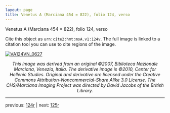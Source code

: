 ```yaml
---
layout: page
title: Venetus A (Marciana 454 = 822), folio 124, verso
---
```


Venetus A (Marciana 454 = 822), folio 124, verso

Cite this object as `urn:cite2:hmt:msA.v1:124v`.  The full image is linked to a citation tool you can use to cite regions of the image.

[![VA124VN_0627](http://www.homermultitext.org/iipsrv?IIIF=/project/homer/pyramidal/deepzoom/hmt/vaimg/2017a/VA124VN_0627.tif/full/800,/0/default.jpg)](http://www.homermultitext.org/ict2/?urn=urn:cite2:hmt:vaimg.2017a:VA124VN_0627) 

<p style="text-align: center; font-style: italic;">This image was derived from an original ©2007, Biblioteca Nazionale Marciana, Venezia, Italia. The derivative image is ©2010, Center for Hellenic Studies. Original and derivative are licensed under the Creative Commons Attribution-Noncommercial-Share Alike 3.0 License. The CHS/Marciana Imaging Project was directed by David Jacobs of the British Library.</p>

---

previous: [124r](../124r/) | next: [125r](../125r/)